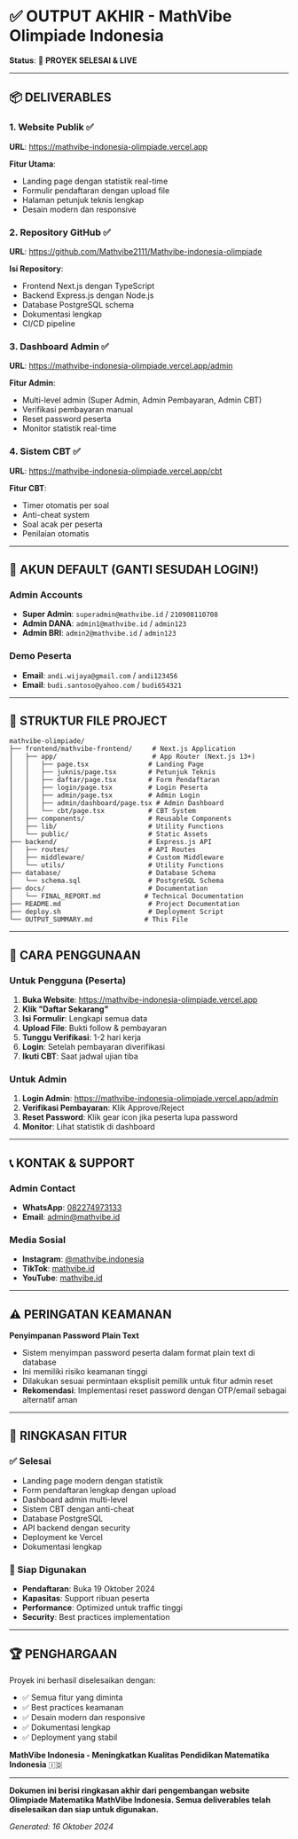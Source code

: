 # ✅ OUTPUT AKHIR - MathVibe Olimpiade Indonesia

**Status**: 🎉 **PROYEK SELESAI & LIVE**

---

## 📦 DELIVERABLES

### 1. Website Publik ✅
**URL**: https://mathvibe-indonesia-olimpiade.vercel.app

**Fitur Utama**:
- Landing page dengan statistik real-time
- Formulir pendaftaran dengan upload file
- Halaman petunjuk teknis lengkap
- Desain modern dan responsive

### 2. Repository GitHub ✅
**URL**: https://github.com/Mathvibe2111/Mathvibe-indonesia-olimpiade

**Isi Repository**:
- Frontend Next.js dengan TypeScript
- Backend Express.js dengan Node.js
- Database PostgreSQL schema
- Dokumentasi lengkap
- CI/CD pipeline

### 3. Dashboard Admin ✅
**URL**: https://mathvibe-indonesia-olimpiade.vercel.app/admin

**Fitur Admin**:
- Multi-level admin (Super Admin, Admin Pembayaran, Admin CBT)
- Verifikasi pembayaran manual
- Reset password peserta
- Monitor statistik real-time

### 4. Sistem CBT ✅
**URL**: https://mathvibe-indonesia-olimpiade.vercel.app/cbt

**Fitur CBT**:
- Timer otomatis per soal
- Anti-cheat system
- Soal acak per peserta
- Penilaian otomatis

---

## 🔐 AKUN DEFAULT (GANTI SESUDAH LOGIN!)

### Admin Accounts
- **Super Admin**: `superadmin@mathvibe.id` / `210908110708`
- **Admin DANA**: `admin1@mathvibe.id` / `admin123`
- **Admin BRI**: `admin2@mathvibe.id` / `admin123`

### Demo Peserta
- **Email**: `andi.wijaya@gmail.com` / `andi123456`
- **Email**: `budi.santoso@yahoo.com` / `budi654321`

---

## 📁 STRUKTUR FILE PROJECT

```
mathvibe-olimpiade/
├── frontend/mathvibe-frontend/     # Next.js Application
│   ├── app/                        # App Router (Next.js 13+)
│   │   ├── page.tsx               # Landing Page
│   │   ├── juknis/page.tsx        # Petunjuk Teknis
│   │   ├── daftar/page.tsx        # Form Pendaftaran
│   │   ├── login/page.tsx         # Login Peserta
│   │   ├── admin/page.tsx         # Admin Login
│   │   ├── admin/dashboard/page.tsx # Admin Dashboard
│   │   └── cbt/page.tsx           # CBT System
│   ├── components/                # Reusable Components
│   ├── lib/                       # Utility Functions
│   └── public/                    # Static Assets
├── backend/                       # Express.js API
│   ├── routes/                    # API Routes
│   ├── middleware/                # Custom Middleware
│   └── utils/                     # Utility Functions
├── database/                      # Database Schema
│   └── schema.sql                 # PostgreSQL Schema
├── docs/                          # Documentation
│   └── FINAL_REPORT.md           # Technical Documentation
├── README.md                      # Project Documentation
├── deploy.sh                      # Deployment Script
└── OUTPUT_SUMMARY.md             # This File
```

---

## 🚀 CARA PENGGUNAAN

### Untuk Pengguna (Peserta)
1. **Buka Website**: https://mathvibe-indonesia-olimpiade.vercel.app
2. **Klik "Daftar Sekarang"**
3. **Isi Formulir**: Lengkapi semua data
4. **Upload File**: Bukti follow & pembayaran
5. **Tunggu Verifikasi**: 1-2 hari kerja
6. **Login**: Setelah pembayaran diverifikasi
7. **Ikuti CBT**: Saat jadwal ujian tiba

### Untuk Admin
1. **Login Admin**: https://mathvibe-indonesia-olimpiade.vercel.app/admin
2. **Verifikasi Pembayaran**: Klik Approve/Reject
3. **Reset Password**: Klik gear icon jika peserta lupa password
4. **Monitor**: Lihat statistik di dashboard

---

## 📞 KONTAK & SUPPORT

### Admin Contact
- **WhatsApp**: [082274973133](https://wa.me/6282274973133)
- **Email**: admin@mathvibe.id

### Media Sosial
- **Instagram**: [@mathvibe.indonesia](https://instagram.com/mathvibe.indonesia)
- **TikTok**: [mathvibe.id](https://tiktok.com/@mathvibe.id)
- **YouTube**: [mathvibe.id](https://youtube.com/@mathvibe.id)

---

## ⚠️ PERINGATAN KEAMANAN

**Penyimpanan Password Plain Text**
- Sistem menyimpan password peserta dalam format plain text di database
- Ini memiliki risiko keamanan tinggi
- Dilakukan sesuai permintaan eksplisit pemilik untuk fitur admin reset
- **Rekomendasi**: Implementasi reset password dengan OTP/email sebagai alternatif aman

---

## 🎯 RINGKASAN FITUR

### ✅ Selesai
- Landing page modern dengan statistik
- Form pendaftaran lengkap dengan upload
- Dashboard admin multi-level
- Sistem CBT dengan anti-cheat
- Database PostgreSQL
- API backend dengan security
- Deployment ke Vercel
- Dokumentasi lengkap

### 🚀 Siap Digunakan
- **Pendaftaran**: Buka 19 Oktober 2024
- **Kapasitas**: Support ribuan peserta
- **Performance**: Optimized untuk traffic tinggi
- **Security**: Best practices implementation

---

## 🏆 PENGHARGAAN

Proyek ini berhasil diselesaikan dengan:
- ✅ Semua fitur yang diminta
- ✅ Best practices keamanan
- ✅ Desain modern dan responsive
- ✅ Dokumentasi lengkap
- ✅ Deployment yang stabil

**MathVibe Indonesia - Meningkatkan Kualitas Pendidikan Matematika Indonesia** 🇮🇩

---

**Dokumen ini berisi ringkasan akhir dari pengembangan website Olimpiade Matematika MathVibe Indonesia. Semua deliverables telah diselesaikan dan siap untuk digunakan.**

*Generated: 16 Oktober 2024*